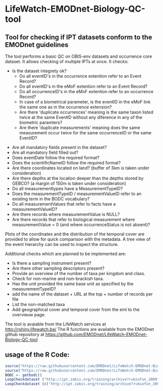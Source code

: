 # LifeWatch-EMODnet-Biology-QC-tool

## Tool for checking if IPT datasets conform to the EMODnet guidelines 
The tool performs a basic QC on OBIS-env datasets and occurrence core dataset.  It allows checking of multiple IPTs at once. It checks:

- Is the dataset integrety ok?
  * Do all eventID's in the occurrence extention refer to an Event Record?
  * Do all eventID's in the eMoF extention refer to an Event Record?
  * Do all occurrenceID's in the eMoF extention refer to an occurrence Record?
  * In case of a biometrical parameter, is the eventID in the eMoF link the same one as in the occurrence extension?
  * Are there 'duplicate occurrences' meaning is the same taxon listed twice at the same EventID without any diference in any of the biometric paramters?
  * Are there 'duplicate measurements' meaning does the same measurement occur twice for the same occurrenceID or the same EventID?
*    Are all mandatory fields present in the dataset?
*    Are all mandatory field filled out?
*    Does eventDate follow the required format?
*    Does the scientificNameID follow the required format?
*    Are there coordinates located on land? (buffer of 3km is taken under consideration)
*    Are there depths at the location deeper than the depths stored by GEBCO? (a margin of 150m is taken under consideration)
*    Do all measurementtypes have a MeasurementTypeID?
*    Does the measurementTypeID / measurementValueID refer to an existing term in the BODC vocabulary?
*    Do all measurementValues that refer to facts have a measurementValueID?
*    Are there records where measurementValue is NULL?
*    Are there records that refer to biological measurement  where measurementValue = 0 (and where occurrenceStatus is not absent)?

Plots of the coordinates and the distribution of the temporal cover are provided to allow for quick comparison with the metadata. A tree view of the event hierarchy can be used to inspect the structure.

Additional checks which are planned to be implemented are:

 *   Is there a sampling instrument present?
 *   Are there other sampling descriptors present?
 *   Provide an overview of the number of taxa per kingdom and class.
 *   Check for non-marine and non-brackish taxa.
 *   Has the unit provided the same base unit as specified by the measurementTypeID?
 *   add the name of the dataset + URL at the top + number of records per file
 *   List the non-matched taxa
 *   Add geographical cover and temporal cover from the eml to the overvieuw page.
 
 
The tool is avaiable from the LifeWatch services at http://rshiny.lifewatch.be/
The R functions are available from the EMODnet github repository at https://github.com/EMODnet/LifeWatch-EMODnet-Biology-QC-tool


## usage of the R Code:
```R
source("https://raw.githubusercontent.com/EMODnet/LifeWatch-EMODnet-Biology-QC-tool/master/R/installallneededpackages.R")
source("https://raw.githubusercontent.com/EMODnet/LifeWatch-EMODnet-Biology-QC-tool/master/R/emodnetqc.R")
BODC <- getbodc()  
LoopCheckdataset ("http://ipt.iobis.org/training/archive?r=biofun_2009")
LoopCheckdataset (c("http://ipt.iobis.org/training/archive?r=biofun_2009", "http://ipt.vliz.be/eurobis/resource?r=benthic-fauna-arrabida-2007-2009"))
```
